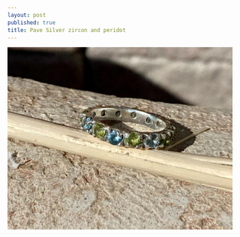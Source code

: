 ```yaml
---
layout: post
published: true
title: Pave Silver zircon and peridot
---
```

![pave_silver_zircon_peridot_8.jpg](/images/jewelry/rings/pave_silver_zircon_peridot_8.jpg)